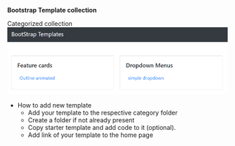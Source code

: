 **Bootstrap Template collection**

Categorized collection
![plot](./assets/img/home-ss.PNG)

* How to add new template
  * Add your template to the respective category folder 
  * Create a folder if not already present
  * Copy starter template and add code to it (optional).
  * Add link of your template to the home page